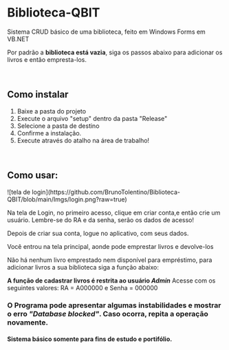# Biblioteca-QBIT
 Sistema CRUD básico de uma biblioteca, feito em Windows Forms em VB.NET
 <p>Por padrão a <b>biblioteca está vazia</b>, siga os passos abaixo para adicionar os livros e então empresta-los.</p>
 <br>
<h2> Como instalar </h2>
 <ol>
  <li>Baixe a pasta do projeto</li>
  <li>Execute o arquivo "setup" dentro da pasta "Release"</li>
  <li>Selecione a pasta de destino</li>
  <li>Confirme a instalação.</li>
  <li>Execute através do atalho na área de trabalho!</li>
 </ol>
 <br>
<h2>Como usar:</h2>
![tela de login](https://github.com/BrunoTolentino/Biblioteca-QBIT/blob/main/Imgs/login.png?raw=true)
<p>Na tela de Login, no primeiro acesso, clique em criar conta,e então crie um usuário. Lembre-se do RA e da senha, serão os dados de acesso!</p>
<p>Depois de criar sua conta, logue no aplicativo, com seus dados.</p>
<p>Você entrou na tela principal, aonde pode emprestar livros e devolve-los</p>
<p>Não há nenhum livro emprestado nem disponível para empréstimo, para adicionar livros a sua biblioteca siga a função abaixo:</p>
<p> <b>A função de cadastrar livros é restrita ao usuário <em>Admin</em></b> Acesse com os seguintes valores: RA = A000000 e Senha = 000000</p>

<h3>O Programa pode apresentar algumas instabilidades e mostrar o erro <em>"Database blocked"</em>. Caso ocorra, repita a operação novamente. </h3>
<h4>Sistema básico somente para fins de estudo e portifólio.</h4>
